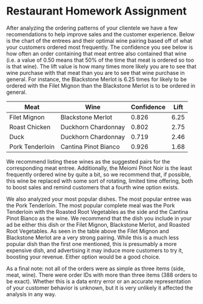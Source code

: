 # Restaurant Homework Assignment

After analyzing the ordering patterns of your clientele we have a few recomendations to help improve sales and the customer experience. Below is the chart of the entrees and their optimal wine pairing based off of what your customers ordered most frequently. The confidence you see below is how often an order containing that meat entree also contained that wine (i.e. a value of 0.50 means that 50% of the time that meat is ordered so too is that wine). The lift value is how many times more likely you are to see that wine purchase with that meat than you are to see that wine purchase in general. For instance, the Blackstone Merlot is 6.25 times for likely to be ordered with the Filet Mignon than the Blackstone Merlot is to be ordered in general.

| Meat | Wine | Confidence | Lift |
|---- |---- |---- |---- |
| Filet Mignon | Blackstone Merlot | 0.826 | 6.25 |
| Roast Chicken | Duckhorn Chardonnay | 0.802 | 2.75 |
| Duck | Duckhorn Chardonnay | 0.719 | 2.46 |
| Pork Tenderloin | Cantina Pinot Bianco | 0.926 | 1.68 |

We recommend listing these wines as the suggested pairs for the corresponding meat entree. Additionally, the Meiomi Pinot Noir is the least frequently ordered wine by quite a bit, so we recommend that, if possible, this wine be replaced with some sort of rotating, limited time offering, both to boost sales and remind customers that a fourth wine option exists.

We also analyzed your most popular dishes. The most popular entree was the Pork Tenderloin. The most popular complete meal was the Pork Tenderloin with the Roasted Root Vegetables as the side and the Cantina Pinot Bianco as the wine. We recommend that the dish you include in your ad be either this dish or the Filet Mignon, Blackstone Merlot, and Roasted Root Vegetables. As seen in the table above the Filet Mignon and Blackstone Merlot are a very strong pairing. While this is a much less popular dish than the first one mentioned, this is presumably a more expensive dish, and advertising it may induce more customers to try it, boosting your revenue. Either option would be a good choice.

As a final note: not all of the orders were as simple as three items (side, meat, wine). There were order IDs with more than three items (388 orders to be exact). Whether this is a data entry error or an accurate representation of your customer behavior is unknown, but it is very unlikely it affected the analysis in any way.
